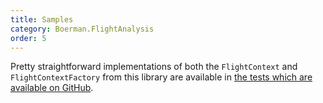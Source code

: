 ```yaml
---
title: Samples
category: Boerman.FlightAnalysis
order: 5
---
```



Pretty straightforward implementations of both the `FlightContext` and `FlightContextFactory` from this library are available in [the tests which are available on GitHub](https://github.com/Boerman/FlightAnalysis/tree/master/Boerman.FlightAnalysis.Tests).